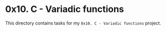 # 0x10. C - Variadic functions

This directory contains tasks for my `0x10. C - Variadic functions` project.
